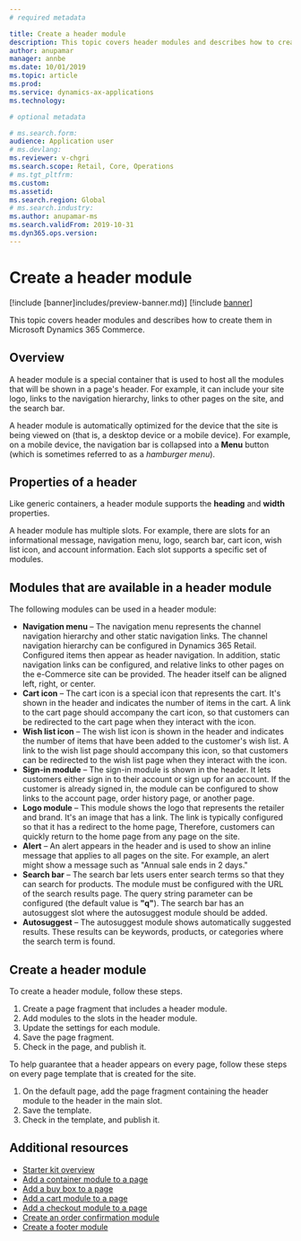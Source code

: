 ```yaml
---
# required metadata

title: Create a header module
description: This topic covers header modules and describes how to create them in Microsoft Dynamics 365 Commerce.
author: anupamar
manager: annbe
ms.date: 10/01/2019
ms.topic: article
ms.prod: 
ms.service: dynamics-ax-applications
ms.technology: 

# optional metadata

# ms.search.form: 
audience: Application user
# ms.devlang: 
ms.reviewer: v-chgri
ms.search.scope: Retail, Core, Operations
# ms.tgt_pltfrm: 
ms.custom: 
ms.assetid: 
ms.search.region: Global
# ms.search.industry: 
ms.author: anupamar-ms
ms.search.validFrom: 2019-10-31
ms.dyn365.ops.version: 
---
```


# Create a header module

[!include [banner]includes/preview-banner.md)]
[!include [banner](includes/banner.md)]

This topic covers header modules and describes how to create them in Microsoft Dynamics 365 Commerce.

## Overview

A header module is a special container that is used to host all the modules that will be shown in a page's header. For example, it can include your site logo, links to the navigation hierarchy, links to other pages on the site, and the search bar.

A header module is automatically optimized for the device that the site is being viewed on (that is, a desktop device or a mobile device). For example, on a mobile device, the navigation bar is collapsed into a **Menu** button (which is sometimes referred to as a *hamburger menu*).

## Properties of a header

Like generic containers, a header module supports the **heading** and **width** properties.

A header module has multiple slots. For example, there are slots for an informational message, navigation menu, logo, search bar, cart icon, wish list icon, and account information. Each slot supports a specific set of modules.

## Modules that are available in a header module

The following modules can be used in a header module:

- **Navigation menu** – The navigation menu represents the channel navigation hierarchy and other static navigation links. The channel navigation hierarchy can be configured in Dynamics 365 Retail. Configured items then appear as header navigation. In addition, static navigation links can be configured, and relative links to other pages on the e-Commerce site can be provided. The header itself can be aligned left, right, or center.
- **Cart icon** – The cart icon is a special icon that represents the cart. It's shown in the header and indicates the number of items in the cart. A link to the cart page should accompany the cart icon, so that customers can be redirected to the cart page when they interact with the icon.
- **Wish list icon** – The wish list icon is shown in the header and indicates the number of items that have been added to the customer's wish list. A link to the wish list page should accompany this icon, so that customers can be redirected to the wish list page when they interact with the icon.
- **Sign-in module** – The sign-in module is shown in the header. It lets customers either sign in to their account or sign up for an account. If the customer is already signed in, the module can be configured to show links to the account page, order history page, or another page.
- **Logo module** – This module shows the logo that represents the retailer and brand. It's an image that has a link. The link is typically configured so that it has a redirect to the home page, Therefore, customers can quickly return to the home page from any page on the site.
- **Alert** – An alert appears in the header and is used to show an inline message that applies to all pages on the site. For example, an alert might show a message such as "Annual sale ends in 2 days."
- **Search bar** – The search bar lets users enter search terms so that they can search for products. The module must be configured with the URL of the search results page. The query string parameter can be configured (the default value is **"q"**). The search bar has an autosuggest slot where the autosuggest module should be added.
- **Autosuggest** – The autosuggest module shows automatically suggested results. These results can be keywords, products, or categories where the search term is found.

## Create a header module

To create a header module, follow these steps.

1. Create a page fragment that includes a header module.
1. Add modules to the slots in the header module.
1. Update the settings for each module.
1. Save the page fragment. 
1. Check in the page, and publish it.

To help guarantee that a header appears on every page, follow these steps on every page template that is created for the site.

1. On the default page, add the page fragment containing the header module to the header in the main slot.
1. Save the template. 
1. Check in the template, and publish it.

## Additional resources

- [Starter kit overview](starter-kit-overview.md)
- [Add a container module to a page](add-container-module.md)
- [Add a buy box to a page](add-buy-box.md)
- [Add a cart module to a page](add-cart-module.md)
- [Add a checkout module to a page](add-checkout-module.md)
- [Create an order confirmation module](order-confirmation-module.md)
- [Create a footer module](author-footer-module.md)
